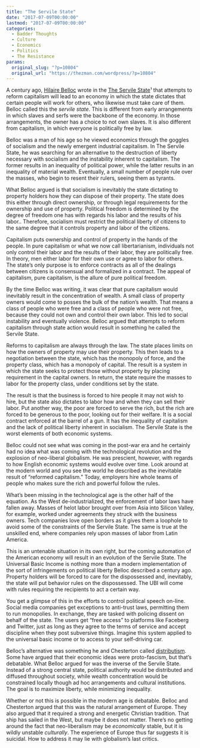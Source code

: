 ```yaml
---
title: "The Servile State"
date: "2017-07-09T00:00:00"
lastmod: "2017-07-09T00:00:00"
categories:
  - Badder Thoughts
  - Culture
  - Economics
  - Politics
  - The Resistance
params:
  original_slug: "?p=10804"
  original_url: "https://thezman.com/wordpress/?p=10804"
---
```


A century ago, [Hilaire
Belloc](https://en.wikipedia.org/wiki/Hilaire_Belloc "Hilaire Belloc") wrote
in the
<a href="https://en.wikipedia.org/wiki/The_Servile_State" rel="noopener"
target="_blank">The Servile State</a>¹ that attempts to reform
capitalism will lead to an economy in which the state dictates that
certain people will work for others, who likewise must take care of
them. Belloc called this the *servile state*. This is different from
early arrangements in which slaves and serfs were the backbone of the
economy. In those arrangements, the owner has a choice to not own
slaves. It is also different from capitalism, in which everyone is
politically free by law.

Belloc was a man of his age so he viewed economics through the goggles
of socialism and the newly emergent industrial capitalism. In The
Servile State, he was searching for an alternative to the destruction of
liberty necessary with socialism and the instability inherent to
capitalism. The former results in an inequality of political power,
while the latter results in an inequality of material wealth.
Eventually, a small number of people rule over the masses, who begin to
resent their rulers, seeing them as tyrants.

What Belloc argued is that socialism is inevitably the state dictating
to property holders how they can dispose of their property. The state
does this either through direct ownership, or through legal requirements
for the ownership and use of property. Political freedom is determined
by the degree of freedom one has with regards his labor and the results
of his labor.. Therefore, socialism must restrict the political liberty
of citizens to the same degree that it controls property and labor of
the citizens.

Capitalism puts ownership and control of property in the hands of the
people. In pure capitalism or what we now call libertarianism,
individuals not only control their labor and the results of their labor,
they are politically free. In theory, men either labor for their own use
or agree to labor for others. The state’s only purpose is to enforce
contracts as all of the dealings between citizens is consensual and
formalized in a contract. The appeal of capitalism, pure capitalism, is
the allure of pure political freedom.

By the time Belloc was writing, it was clear that pure capitalism would
inevitably result in the concentration of wealth. A small class of
property owners would come to posses the bulk of the nation’s wealth.
That means a class of people who were free and a class of people who
were not free, because they could not own and control their own labor.
This led to social instability and eventually violence. Belloc argued
that attempts to reform capitalism through state action would result in
something he called the Servile State.

Reforms to capitalism are always through the law. The state places
limits on how the owners of property may use their property. This then
leads to a negotiation between the state, which has the monopoly of
force, and the property class, which has a monopoly of capital. The
result is a system in which the state seeks to protect those without
property by placing requirement in the capital owners. In return, the
state require the masses to labor for the property class, under
conditions set by the state.

The result is that the business is forced to hire people it may not wish
to hire, but the state also dictates to labor how and when they can sell
their labor. Put another way, the poor are forced to serve the rich, but
the rich are forced to be generous to the poor, looking out for their
welfare. It is a social contract enforced at the barrel of a gun. It has
the inequality of capitalism and the lack of political liberty inherent
in socialism. The Servile State is the worst elements of both economic
systems.

Belloc could not see what was coming in the post-war era and he
certainly had no idea what was coming with the technological revolution
and the explosion of neo-liberal globalism. He was prescient, however,
with regards to how English economic systems would evolve over time.
Look around at the modern world and you see the world he described as
the inevitable result of “reformed capitalism.” Today, employers hire
whole teams of people who makes sure the rich and powerful follow the
rules.

What’s been missing in the technological age is the other half of the
equation. As the West de-industrialized, the enforcement of labor laws
have fallen away. Masses of helot labor brought over from Asia into
Silicon Valley, for example, worked under agreements they struck with
the business owners. Tech companies love open borders as it gives them a
loophole to avoid some of the constraints of the Servile State. The same
is true at the unskilled end, where companies rely upon masses of labor
from Latin America.

This is an untenable situation in its own right, but the coming
automation of the American economy will result in an evolution of the
Servile State. The Universal Basic Income is nothing more than a modern
implementation of the sort of infringements on political liberty Belloc
described a century ago. Property holders will be forced to care for the
dispossessed and, inevitably, the state will put behavior rules on the
dispossessed. The UBI will come with rules requiring the recipients to
act a certain way.

You get a glimpse of this in the efforts to control political speech
on-line. Social media companies get exceptions to anti-trust laws,
permitting them to run monopolies. In exchange, they are tasked with
policing dissent on behalf of the state. The users get “free access” to
platforms like Faceberg and Twitter, just as long as they agree to the
terms of service and accept discipline when they post subversive things.
Imagine this system applied to the universal basic income or to access
to your self-driving car.

Belloc’s alternative was something he and Chesterton
called <a href="https://en.wikipedia.org/wiki/Distributism" rel="noopener"
target="_blank">distributism</a>. Some have argued that their economic
ideas were proto-fascism, but that’s debatable. What Belloc argued for
was the inverse of the Servile State. Instead of a strong central state,
political authority would be distributed and diffused throughout
society, while wealth concentration would be constrained locally though
ad hoc arrangements and cultural institutions. The goal is to maximize
liberty, while minimizing inequality.

Whether or not this is possible in the modern age is debatable. Belloc
and Chesterton argued that this was the natural arrangement of Europe.
They also argued that it required a strong and energetic Christian
tradition. That ship has sailed in the West, but maybe it does not
matter. There’s no getting around the fact that neo-liberalism may be
*economically* stable, but it is wildly unstable *culturally*. The
experience of Europe thus far suggests it is suicidal. How to address it
may lie with globalism’s last critics.

